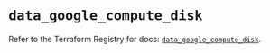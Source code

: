 # `data_google_compute_disk`

Refer to the Terraform Registry for docs: [`data_google_compute_disk`](https://registry.terraform.io/providers/hashicorp/google/5.27.0/docs/data-sources/compute_disk).

